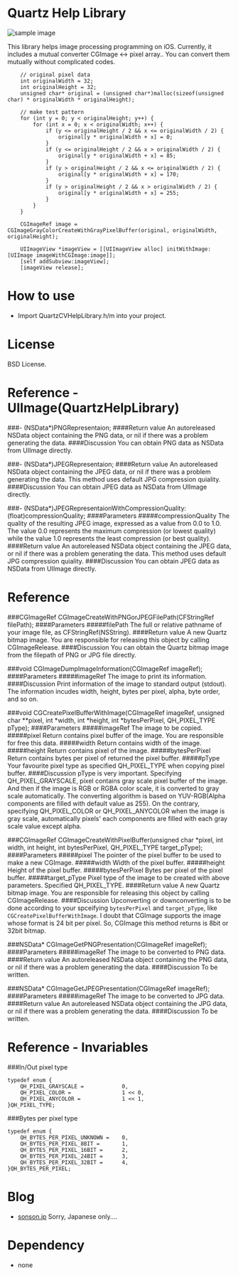 Quartz Help Library=======![sample image](http://sonson.jp/wp/wp-content/uploads/2011/04/qhl.png)This library helps image processing  programming on iOS. Currently, it includes a mutual converter CGImage <-> pixel array..You can convert them mutually without complicated codes.    	// original pixel data    	int originalWidth = 32;    	int originalHeight = 32;    	unsigned char* original = (unsigned char*)malloc(sizeof(unsigned char) * originalWidth * originalHeight);    	    	// make test pattern    	for (int y = 0; y < originalHeight; y++) {    		for (int x = 0; x < originalWidth; x++) {    			if (y <= originalHeight / 2 && x <= originalWidth / 2) {    				original[y * originalWidth + x] = 0;    			}    			if (y <= originalHeight / 2 && x > originalWidth / 2) {    				original[y * originalWidth + x] = 85;    			}    			if (y > originalHeight / 2 && x <= originalWidth / 2) {    				original[y * originalWidth + x] = 170;    			}    			if (y > originalHeight / 2 && x > originalWidth / 2) {    				original[y * originalWidth + x] = 255;    			}    		}    	}    	    	CGImageRef image = CGImageGrayColorCreateWithGrayPixelBuffer(original, originalWidth, originalHeight);    	    	UIImageView *imageView = [[UIImageView alloc] initWithImage:[UIImage imageWithCGImage:image]];    	[self addSubview:imageView];    	[imageView release];        How to use======= * Import QuartzCVHelpLibrary.h/m into your project. License=======BSD License.Reference - UIImage(QuartzHelpLibrary)=======###- (NSData*)PNGRepresentaion;####Return valueAn autoreleased NSData object containing the PNG data, or nil if there was a problem generating the data.####DiscussionYou can obtain PNG data as NSData from UIImage directly.###- (NSData*)JPEGRepresentaion;####Return valueAn autoreleased NSData object containing the JPEG data, or nil if there was a problem generating the data. This method uses default JPG compression quiality.####DiscussionYou can obtain JPEG data as NSData from UIImage directly.###- (NSData*)JPEGRepresentaionWithCompressionQuality:(float)compressionQuality;####Parameters#####compressionQualityThe quality of the resulting JPEG image, expressed as a value from 0.0 to 1.0. The value 0.0 represents the maximum compression (or lowest quality) while the value 1.0 represents the least compression (or best quality).####Return valueAn autoreleased NSData object containing the JPEG data, or nil if there was a problem generating the data. This method uses default JPG compression quiality.####DiscussionYou can obtain JPEG data as NSData from UIImage directly.Reference=======###CGImageRef CGImageCreateWithPNGorJPEGFilePath(CFStringRef filePath);####Parameters#####filePathThe full or relative pathname of your image file, as CFStringRef(NSString).####Return valueA new Quartz bitmap image. You are responsible for releasing this object by calling CGImageRelease.####DiscussionYou can obtain the Quartz bitmap image from the filepath of PNG or JPG file directly.###void CGImageDumpImageInformation(CGImageRef imageRef);####Parameters#####imageRefThe image to print its information.####DiscussionPrint information of the image to standard output (stdout).The information incudes width, height, bytes per pixel, alpha, byte order, and so on.###void CGCreatePixelBufferWithImage(CGImageRef imageRef, unsigned char **pixel, int *width, int *height, int *bytesPerPixel, QH_PIXEL_TYPE pType);####Parameters#####imageRefThe image to be copied.#####pixelReturn contains pixel buffer of the image. You are responsible for free this data.#####widthReturn contains width of the image.#####heightReturn contains pixel of the image.#####bytesPerPixelReturn contains bytes per pixel of returned the pixel buffer.#####pTypeYour favourite pixel type as specified QH\_PIXEL\_TYPE when copying pixel buffer.####DiscussionpType is very important. Specifying QH\_PIXEL\_GRAYSCALE, pixel contains gray scale pixel buffer of the image. And then if the image is RGB or RGBA color scale, it is converted to gray scale automatically. The converting algorithm is based on YUV-RGB(Alpha components are filled with default value as 255). On the contrary, specifying QH\_PIXEL\_COLOR or QH\_PIXEL\_ANYCOLOR when the image is gray scale, automatically pixels' each components are filled with each gray scale value except alpha.###CGImageRef CGImageCreateWithPixelBuffer(unsigned char *pixel, int width, int height, int bytesPerPixel, QH_PIXEL_TYPE target_pType);####Parameters#####pixelThe pointer of the pixel buffer to be used to make a new CGImage.#####widthWidth of the pixel buffer.#####heightHeight of the pixel buffer.#####bytesPerPixelBytes per pixel of the pixel buffer.#####target_pTypePixel type of the image to be created with above parameters. Specified QH\_PIXEL\_TYPE.####Return valueA new Quartz bitmap image. You are responsible for releasing this object by calling CGImageRelease.####DiscussionUpconverting or downconverting is to be done according to your spceifying `bytesPerPixel` and `target_pType`, like `CGCreatePixelBufferWithImage`.  I doubt that CGImage supports the image whose format is 24 bit per pixel. So, CGImage this method returns is 8bit or 32bit bitmap.###NSData* CGImageGetPNGPresentation(CGImageRef imageRef);####Parameters#####imageRefThe image to be converted to PNG data.####Return valueAn autoreleased NSData object containing the PNG data, or nil if there was a problem generating the data.####DiscussionTo be written.###NSData* CGImageGetJPEGPresentation(CGImageRef imageRef);####Parameters#####imageRefThe image to be converted to JPG data.####Return valueAn autoreleased NSData object containing the JPG data, or nil if there was a problem generating the data.####DiscussionTo be written. Reference - Invariables=======###In/Out pixel type	typedef enum {		QH_PIXEL_GRAYSCALE =			0,		QH_PIXEL_COLOR =				1 << 0,		QH_PIXEL_ANYCOLOR =				1 << 1,	}QH_PIXEL_TYPE;###Bytes per pixel type	typedef enum {		QH_BYTES_PER_PIXEL_UNKNOWN =	0,		QH_BYTES_PER_PIXEL_8BIT =		1,		QH_BYTES_PER_PIXEL_16BIT =		2,		QH_BYTES_PER_PIXEL_24BIT =		3,		QH_BYTES_PER_PIXEL_32BIT =		4,	}QH_BYTES_PER_PIXEL; Blog======= * [sonson.jp][]Sorry, Japanese only....Dependency======= * none [Quartz Help Library]: https://github.com/sonsongithub/Quartz-Help-Library[sonson.jp]: http://sonson.jp